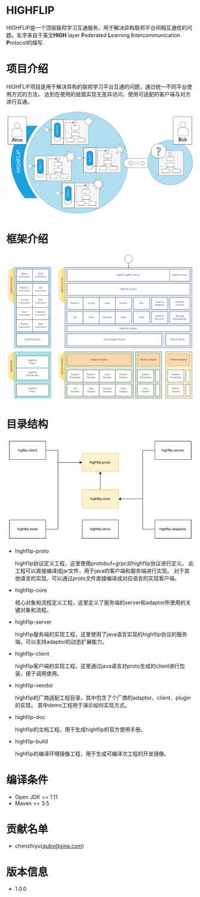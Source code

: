 HIGHFLIP
===================
HIGHFLIP是一个顶层联邦学习互通服务，用于解决异构联邦平台间相互通信的问题。名字来自于英文**HIGH**
layer **F**ederated **L**earning **I**ntercommunication **P**rotocol的缩写.

# 项目介绍

HIGHFLIP项目是用于解决异构的联邦学习平台互通的问题，通过统一不同平台使用方式的方法，
达到在使用的层面实现无差异访问，使用可适配的客户端与对方进行互通。

![img.png](highflip-doc/doc/images/scenario.png)

# 框架介绍

![img.png](highflip-doc/doc/images/highflip-doc-architecture.drawio.png)

# 目录结构

![img.png](highflip-doc/doc/images/directories.png)

- highflip-proto

  highflip协议定义工程，这里使用protobuf+grpc对highflip协议进行定义。
  此工程可以直接编译成jar文件，用于java的客户端和服务端进行实现。
  对于其他语言的实现，可以通过proto文件直接编译成对应语言的实现客户端。


- highflip-core

  核心对象和流程定义工程，这里定义了服务端的server和adaptor所使用的关键对象和流程。


- highflip-server

  highflip服务端的实现工程，这里使用了java语言实现的highflip协议的服务端，可以支持adaptor的动态扩展能力。


- highflip-client

  highflip客户端的实现工程，这里通过java语言对proto生成的client进行包装，便于调用使用。


- highflip-vendor

  highflip的厂商适配工程目录，其中包含了个厂商的adaptor、client、plugin的实现。
  其中demo工程用于演示如何实现方式。


- highflip-doc

  highflip的文档工程，用于生成highflip的官方使用手册。


- highflip-build

  highflip的编译环境镜像工程，用于生成可编译次工程的开发镜像。

# 编译条件

- Open JDK == 1.11
- Maven >= 3.5

# 贡献名单

- chenzhiyu(quby@sina.com)

# 版本信息

- 1.0.0
